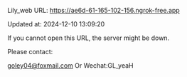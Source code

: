 Lily_web URL: https://ae6d-61-165-102-156.ngrok-free.app

Updated at: 2024-12-10 13:09:20

If you cannot open this URL, the server might be down.

Please contact: 

goley04@foxmail.com Or Wechat:GL_yeaH